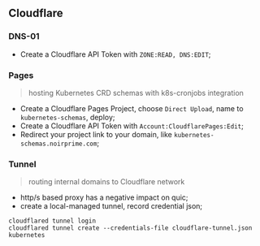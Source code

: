 ## Cloudflare

### DNS-01

- Create a Cloudflare API Token with `ZONE:READ, DNS:EDIT`;

### Pages

> hosting Kubernetes CRD schemas with k8s-cronjobs integration

- Create a Cloudflare Pages Project, choose `Direct Upload`, name to `kubernetes-schemas`, deploy;
- Create a Cloudflare API Token with `Account:CloudflarePages:Edit`;
- Redirect your project link to your domain, like `kubernetes-schemas.noirprime.com`;

### Tunnel

> routing internal domains to Cloudflare network

- http/s based proxy has a negative impact on quic;
- create a local-managed tunnel, record credential json;

```shell
cloudflared tunnel login
cloudflared tunnel create --credentials-file cloudflare-tunnel.json kubernetes
```
